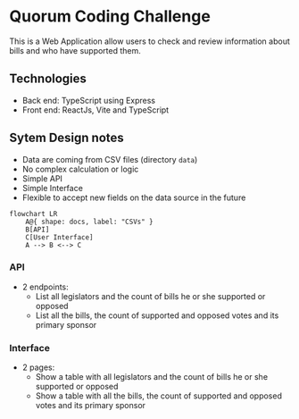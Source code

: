 # Quorum Coding Challenge

This is a Web Application allow users to check and review information about bills and who have supported them.

## Technologies
- Back end: TypeScript using Express
- Front end: ReactJs, Vite and TypeScript

## Sytem Design notes
- Data are coming from CSV files (directory ```data```)
- No complex calculation or logic
- Simple API
- Simple Interface
- Flexible to accept new fields on the data source in the future

```mermaid
flowchart LR
    A@{ shape: docs, label: "CSVs" }
    B[API] 
    C[User Interface]
    A --> B <--> C
```

### API
- 2 endpoints:
    - List all legislators and the count of bills he or she supported or opposed
    - List all the bills, the count of supported and opposed votes and its primary sponsor

### Interface
- 2 pages:
    - Show a table with all legislators and the count of bills he or she supported or opposed
    - Show a table with all the bills, the count of supported and opposed votes and its primary sponsor
